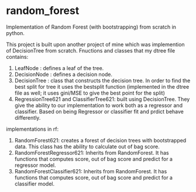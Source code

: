 # random_forest

Implementation of Random Forest (with bootstrapping) from scratch in python.

This project is built upon another project of mine which was implemention of DecisionTree from scratch. Fnuctions and classes that my dtree file contains:
1. LeafNode : defines a leaf of the tree. 
2. DecisionNode : defines a decision node.
3. DecisionTree : class that constructs the decision tree. In order to find the best split for tree it uses the bestsplit function (implemented in the dtree file as well; it uses gini/MSE to give the best point for the split)
4. RegressionTree621 and ClassifierTree621: built using DecisionTree. They give the ability to our implementation to work both as a regressor and classifier. Based on being Regressor or classifier fit and prdict behave differently.

implementations in rf:
1. RandomForest621: creates a forest of decision trees with bootstrapped data. This class has the ability to calculate out of bag score.
2. RandomForestRegressor621: Inherits from RandomForest. It has functions that computes score, out of bag score and predict for a regressor model.
3. RandomForestClassifier621: Inherits from RandomForest. It has functions that computes score, out of bag score and predict for a classifier model.
